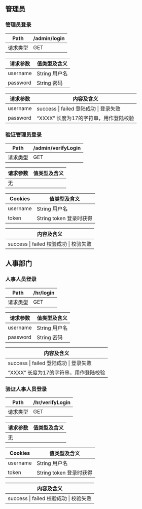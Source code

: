 ## 管理员

### 管理员登录

| Path     | /admin/login |
| -------- | ------------ |
| 请求类型 | GET          |

| 请求参数 | 值类型及含义  |
| -------- | ------------- |
| username | String 用户名 |
| password | String 密码   |

| 请求参数 | 内容及含义                                   |
| -------- | -------------------------------------------- |
| username | success \| failed       登陆成功 \| 登录失败 |
| password | “XXXX” 长度为17的字符串，用作登陆校验        |



### 验证管理员登录

| Path     | /admin/verifyLogin |
| -------- | ------------------ |
| 请求类型 | GET                |

| 请求参数 | 值类型及含义 |
| -------- | ------------ |
| 无       |              |

| Cookies  | 值类型及含义            |
| -------- | ----------------------- |
| username | String 用户名           |
| token    | String token 登录时获得 |

| 内容及含义                                   |
| -------------------------------------------- |
| success \| failed       校验成功 \| 校验失败 |



## 人事部门

### 人事人员登录

| Path     | /hr/login |
| -------- | --------- |
| 请求类型 | GET       |

| 请求参数 | 值类型及含义  |
| -------- | ------------- |
| username | String 用户名 |
| password | String 密码   |

| 内容及含义                                   |
| -------------------------------------------- |
| success \| failed       登陆成功 \| 登录失败 |
| “XXXX” 长度为17的字符串，用作登陆校验        |



### 验证人事人员登录

| Path     | /hr/verifyLogin |
| -------- | --------------- |
| 请求类型 | GET             |

| 请求参数 | 值类型及含义 |
| -------- | ------------ |
| 无       |              |

| Cookies  | 值类型及含义            |
| -------- | ----------------------- |
| username | String 用户名           |
| token    | String token 登录时获得 |

| 内容及含义                                   |
| -------------------------------------------- |
| success \| failed       校验成功 \| 校验失败 |

